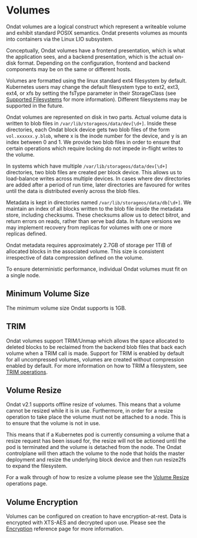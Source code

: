 # Volumes

Ondat volumes are a logical construct which represent a writeable volume
and exhibit standard POSIX semantics. Ondat presents volumes as mounts into
containers via the Linux LIO subsystem.

Conceptually, Ondat volumes have a frontend presentation, which is what
the application sees, and a backend presentation, which is the actual on-disk
format. Depending on the configuration, frontend and backend components may be
on the same or different hosts.

Volumes are formatted using the linux standard ext4 filesystem by default.
Kubernetes users may change the default filesystem type to ext2, ext3, ext4, or
xfs by setting the fsType parameter in their StorageClass (see [Supported Filesystems](../reference/filesystems#persistent-volume-filesystems) for more
information). Different filesystems may be supported in the future.

Ondat volumes are represented on disk in two parts. Actual volume data is
written to blob files in `/var/lib/storageos/data/dev[\d+]`. Inside these
directories, each Ondat block device gets two blob files of the form
`vol.xxxxxx.y.blob`, where x is the inode number for the device, and y is an
index between 0 and 1. We provide two blob files in order to ensure that
certain operations which require locking do not impede in-flight writes to the
volume.

In systems which have multiple `/var/lib/storageos/data/dev[\d+]` directories,
two blob files are created per block device. This allows us to load-balance
writes across multiple devices. In cases where dev directories are added after
a period of run time, later directories are favoured for writes until the data
is distributed evenly across the blob files.

Metadata is kept in directories named `/var/lib/storageos/data/db[\d+]`. We
maintain an index of all blocks written to the blob file inside the metadata
store, including checksums. These checksums allow us to detect bitrot, and
return errors on reads, rather than serve bad data. In future versions we may
implement recovery from replicas for volumes with one or more replicas defined.

Ondat metadata requires approximately 2.7GB of storage per 1TiB of allocated
blocks in the associated volume. This size is consistent irrespective of data
compression defined on the volume.

To ensure deterministic performance, individual Ondat volumes must fit on a single
node.

## Minimum Volume Size
The minimum volume size Ondat supports is 1GB.

## TRIM

Ondat volumes support TRIM/Unmap which allows the space allocated to
deleted blocks to be reclaimed from the backend blob files that back each
volume when a TRIM call is made. Support for TRIM is enabled by default for all
uncompressed volumes, volumes are created without compression enabled by
default. For more information on how to TRIM a filesystem, see [TRIM operations](../operations/trim.md).

## Volume Resize

Ondat v2.1 supports offline resize of volumes. This means that a volume
cannot be resized while it is in use. Furthermore, in order for a resize
operation to take place the volume must not be attached to a node. This is to
ensure that the volume is not in use.

This means that if a Kubernetes pod is currently consuming a volume that a
resize request has been issued for, the resize will not be actioned until the
pod is terminated and the volume is detached from the node. The Ondat
controlplane will then attach the volume to the node that holds the master
deployment and resize the underlying block device and then run resize2fs to
expand the filesystem.

For a walk through of how to resize a volume please see the [Volume Resize](../operations/resize.md) operations page.

## Volume Encryption

Volumes can be configured on creation to have encryption-at-rest. Data
is encrypted with XTS-AES and decrypted upon use. Please see
the [Encryption](../reference/encryption.md) reference page for
more information.
